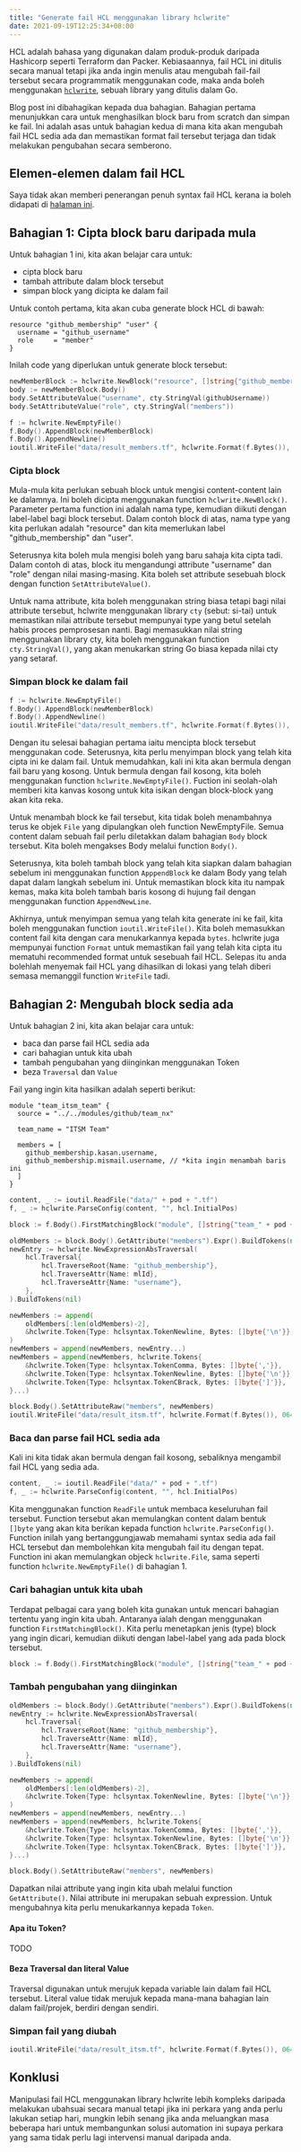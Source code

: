 ```yaml
---
title: "Generate fail HCL menggunakan library hclwrite"
date: 2021-09-19T12:25:34+08:00
---
```


HCL adalah bahasa yang digunakan dalam produk-produk daripada Hashicorp seperti Terraform dan Packer. Kebiasaannya, fail HCL ini ditulis secara manual tetapi jika anda ingin menulis atau mengubah fail-fail tersebut secara programmatik menggunakan code, maka anda boleh menggunakan [`hclwrite`](https://pkg.go.dev/github.com/hashicorp/hcl/v2@v2.10.1/hclwrite#Tokens), sebuah library yang ditulis dalam Go.

Blog post ini dibahagikan kepada dua bahagian. Bahagian pertama menunjukkan cara untuk menghasilkan block baru from scratch dan simpan ke fail. Ini adalah asas untuk bahagian kedua di mana kita akan mengubah fail HCL sedia ada dan memastikan format fail tersebut terjaga dan tidak melakukan pengubahan secara semberono.

## Elemen-elemen dalam fail HCL

Saya tidak akan memberi penerangan penuh syntax fail HCL kerana ia boleh didapati di [halaman ini](https://www.terraform.io/docs/language/syntax/configuration.html).


## Bahagian 1: Cipta block baru daripada mula

Untuk bahagian 1 ini, kita akan belajar cara untuk:

- cipta block baru
- tambah attribute dalam block tersebut
- simpan block yang dicipta ke dalam fail

Untuk contoh pertama, kita akan cuba generate block HCL di bawah:

```hcl
resource "github_membership" "user" {
  username = "github_username"
  role     = "member"
}
```

Inilah code yang diperlukan untuk generate block tersebut:

```go
newMemberBlock := hclwrite.NewBlock("resource", []string{"github_membership", mlId})
body := newMemberBlock.Body()
body.SetAttributeValue("username", cty.StringVal(githubUsername))
body.SetAttributeValue("role", cty.StringVal("members"))

f := hclwrite.NewEmptyFile()
f.Body().AppendBlock(newMemberBlock)
f.Body().AppendNewline()
ioutil.WriteFile("data/result_members.tf", hclwrite.Format(f.Bytes()), 0644)
```

### Cipta block

Mula-mula kita perlukan sebuah block untuk mengisi content-content lain ke dalamnya. Ini boleh dicipta menggunakan function `hclwrite.NewBlock()`. Parameter pertama function ini adalah nama type, kemudian diikuti dengan label-label bagi block tersebut. Dalam contoh block di atas, nama type yang kita perlukan adalah "resource" dan kita memerlukan label "github_membership" dan "user".

Seterusnya kita boleh mula mengisi boleh yang baru sahaja kita cipta tadi. Dalam contoh di atas, block itu mengandungi attribute "username" dan "role" dengan nilai masing-masing. Kita boleh set attribute sesebuah block dengan function `SetAttributeValue()`.

Untuk nama attribute, kita boleh menggunakan string biasa tetapi bagi nilai attribute tersebut, hclwrite menggunakan library `cty` (sebut: si-tai) untuk memastikan nilai attribute tersebut mempunyai type yang betul setelah habis proces pemprosesan nanti. Bagi memasukkan nilai string menggunakan library cty, kita boleh menggunakan function `cty.StringVal()`, yang akan menukarkan string Go biasa kepada nilai cty yang setaraf.

### Simpan block ke dalam fail

```go
f := hclwrite.NewEmptyFile()
f.Body().AppendBlock(newMemberBlock)
f.Body().AppendNewline()
ioutil.WriteFile("data/result_members.tf", hclwrite.Format(f.Bytes()), 0644)
```

Dengan itu selesai bahagian pertama iaitu mencipta block tersebut menggunakan code. Seterusnya, kita perlu menyimpan block yang telah kita cipta ini ke dalam fail. Untuk memudahkan, kali ini kita akan bermula dengan fail baru yang kosong. Untuk bermula dengan fail kosong, kita boleh menggunakan function `hclwrite.NewEmptyFile()`. Fuction ini seolah-olah memberi kita kanvas kosong untuk kita isikan dengan block-block yang akan kita reka.

Untuk menambah block ke fail tersebut, kita tidak boleh menambahnya terus ke objek `File` yang dipulangkan oleh function NewEmptyFile. Semua content dalam sebuah fail perlu diletakkan dalam bahagian `Body` block tersebut. Kita boleh mengakses Body melalui function `Body()`.

Seterusnya, kita boleh tambah block yang telah kita siapkan dalam bahagian sebelum ini menggunakan function `ApppendBlock` ke dalam Body yang telah dapat dalam langkah sebelum ini. Untuk memastikan block kita itu nampak kemas, maka kita boleh tambah baris kosong di hujung fail dengan menggunakan function `AppendNewLine`.

Akhirnya, untuk menyimpan semua yang telah kita generate ini ke fail, kita boleh menggunakan function `ioutil.WriteFile()`. Kita boleh memasukkan content fail kita dengan cara menukarkannya kepada `bytes`. hclwrite juga mempunyai function `Format` untuk memastikan fail yang telah kita cipta itu mematuhi recommended format untuk sesebuah fail HCL. Selepas itu anda bolehlah menyemak fail HCL yang dihasilkan di lokasi yang telah diberi semasa memanggil function `WriteFile` tadi.

## Bahagian 2: Mengubah block sedia ada

Untuk bahagian 2 ini, kita akan belajar cara untuk:

- baca dan parse fail HCL sedia ada
- cari bahagian untuk kita ubah
- tambah pengubahan yang diinginkan menggunakan Token
- beza `Traversal` dan `Value`

Fail yang ingin kita hasilkan adalah seperti berikut:

```hcl
module "team_itsm_team" {
  source = "../../modules/github/team_nx"

  team_name = "ITSM Team"

  members = [
    github_membership.kasan.username,
    github_membership.mismail.username, // *kita ingin menambah baris ini
  ]
}
```

```go
content, _ := ioutil.ReadFile("data/" + pod + ".tf")
f, _ := hclwrite.ParseConfig(content, "", hcl.InitialPos)

block := f.Body().FirstMatchingBlock("module", []string{"team_" + pod + "_team"})

oldMembers := block.Body().GetAttribute("members").Expr().BuildTokens(nil)
newEntry := hclwrite.NewExpressionAbsTraversal(
    hcl.Traversal{
        hcl.TraverseRoot{Name: "github_membership"},
        hcl.TraverseAttr{Name: mlId},
        hcl.TraverseAttr{Name: "username"},
    },
).BuildTokens(nil)

newMembers := append(
    oldMembers[:len(oldMembers)-2],
    &hclwrite.Token{Type: hclsyntax.TokenNewline, Bytes: []byte{'\n'}},
)
newMembers = append(newMembers, newEntry...)
newMembers = append(newMembers, hclwrite.Tokens{
    &hclwrite.Token{Type: hclsyntax.TokenComma, Bytes: []byte{','}},
    &hclwrite.Token{Type: hclsyntax.TokenNewline, Bytes: []byte{'\n'}},
    &hclwrite.Token{Type: hclsyntax.TokenCBrack, Bytes: []byte{']'}},
}...)

block.Body().SetAttributeRaw("members", newMembers)
ioutil.WriteFile("data/result_itsm.tf", hclwrite.Format(f.Bytes()), 0644)
```

### Baca dan parse fail HCL sedia ada

Kali ini kita tidak akan bermula dengan fail kosong, sebaliknya mengambil fail HCL yang sedia ada.

```go
content, _ := ioutil.ReadFile("data/" + pod + ".tf")
f, _ := hclwrite.ParseConfig(content, "", hcl.InitialPos)
```

Kita menggunakan function `ReadFile` untuk membaca keseluruhan fail tersebut. Function tersebut akan memulangkan content dalam bentuk `[]byte` yang akan kita berikan kepada function `hclwrite.ParseConfig()`. Function inilah yang bertanggungjawab memahami syntax sedia ada fail HCL tersebut dan membolehkan kita mengubah fail itu dengan tepat. Function ini akan memulangkan objeck `hclwrite.File`, sama seperti function `hclwrite.NewEmptyFile()` di bahagian 1.

### Cari bahagian untuk kita ubah

Terdapat pelbagai cara yang boleh kita gunakan untuk mencari bahagian tertentu yang ingin kita ubah. Antaranya ialah dengan menggunakan function `FirstMatchingBlock()`.
Kita perlu menetapkan jenis (type) block yang ingin dicari, kemudian diikuti dengan label-label yang ada pada block tersebut.

```go
block := f.Body().FirstMatchingBlock("module", []string{"team_" + pod + "_team"})
```

### Tambah pengubahan yang diinginkan

```go
oldMembers := block.Body().GetAttribute("members").Expr().BuildTokens(nil)
newEntry := hclwrite.NewExpressionAbsTraversal(
    hcl.Traversal{
        hcl.TraverseRoot{Name: "github_membership"},
        hcl.TraverseAttr{Name: mlId},
        hcl.TraverseAttr{Name: "username"},
    },
).BuildTokens(nil)

newMembers := append(
    oldMembers[:len(oldMembers)-2],
    &hclwrite.Token{Type: hclsyntax.TokenNewline, Bytes: []byte{'\n'}},
)
newMembers = append(newMembers, newEntry...)
newMembers = append(newMembers, hclwrite.Tokens{
    &hclwrite.Token{Type: hclsyntax.TokenComma, Bytes: []byte{','}},
    &hclwrite.Token{Type: hclsyntax.TokenNewline, Bytes: []byte{'\n'}},
    &hclwrite.Token{Type: hclsyntax.TokenCBrack, Bytes: []byte{']'}},
}...)

block.Body().SetAttributeRaw("members", newMembers)
```

Dapatkan nilai attribute yang ingin kita ubah melalui function `GetAttribute()`. Nilai attribute ini merupakan sebuah expression. Untuk mengubahnya kita perlu menukarkannya kepada `Token`.

#### Apa itu Token?

TODO

#### Beza Traversal dan literal Value

Traversal digunakan untuk merujuk kepada variable lain dalam fail HCL tersebut. Literal value tidak merujuk kepada mana-mana bahagian lain dalam fail/projek, berdiri dengan sendiri.

### Simpan fail yang diubah

```go
ioutil.WriteFile("data/result_itsm.tf", hclwrite.Format(f.Bytes()), 0644)
```

## Konklusi

Manipulasi fail HCL menggunakan library hclwrite lebih kompleks daripada melakukan ubahsuai secara manual tetapi jika ini perkara yang anda perlu lakukan setiap hari, mungkin lebih senang jika anda meluangkan masa beberapa hari untuk membangunkan solusi automation ini supaya perkara yang sama tidak perlu lagi intervensi manual daripada anda.
